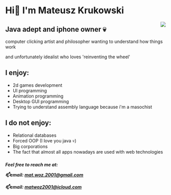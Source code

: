<div display: flex; align="left">
  <h1 display: inline-block;>Hi👋 I'm Mateusz Krukowski</h1>   <img src="https://static.wikia.nocookie.net/adventuretimewithfinnandjake/images/1/19/Buisness_Man.png/" align="right" > 
  <h2>Java adept and iphone owner 💀</h2>
  <p>computer clicking artist and philosopher wanting to understand how things work </p>
  <p>and unfortunately idealist who loves 'reinventing the wheel'<p>

  
  <h2>I enjoy: </h2>
  <ul align="left">
    <li>2d games development</li>
    <li> UI programming </li>
    <li> Animation programming </li>
    <li> Desktop GUI programming </li>
    <li>Trying to understand assembly language because i'm a masochist</li>
  </ul>
   
  <h2>I do not enjoy: </h2>
  <ul align="left">
    <li>Relational databases</li>
    <li>Forced OOP (I love you java 💀) </li>
    <li>Big corporations</li>
    <li>The fact that almost all apps nowadays are used with web technologies</li>
  </ul>

  <h5><h5>
  <p>Feel free to reach me at: </p>
  <p>📫email: <a href="mailto: mat.woz.2001@gmail.com">mat.woz.2001@gmail.com</a></p><div> 
  <p>📫email: <a href="mailto: matwoz2001@icloud.com">matwoz2001@icloud.com</a></p>


<!--thorlaksson/thorlaksson is a ✨ special ✨ repository because its `README.md` (this file) appears on your GitHub profile.
You can click the Preview link to take a look at your changes.
--->

